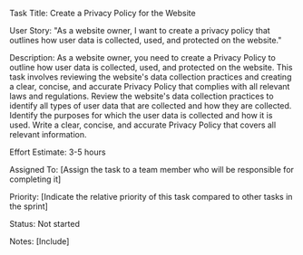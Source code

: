Task Title: Create a Privacy Policy for the Website

User Story: "As a website owner, I want to create a privacy policy that outlines how user data is collected, used, and protected on the website."

Description: As a website owner, you need to create a Privacy Policy to outline how user data is collected, used, and protected on the website. This task involves reviewing the website's data collection practices and creating a clear, concise, and accurate Privacy Policy that complies with all relevant laws and regulations.
Review the website's data collection practices to identify all types of user data that are collected and how they are collected.
Identify the purposes for which the user data is collected and how it is used. Write a clear, concise, and accurate Privacy Policy that covers all relevant information. 

Effort Estimate: 3-5 hours

Assigned To: [Assign the task to a team member who will be responsible for completing it]

Priority: [Indicate the relative priority of this task compared to other tasks in the sprint]

Status: Not started 

Notes: [Include]
